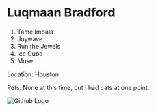 # **Luqmaan Bradford**

1. Tame Impala
1. Joywave
1. Run the Jewels
1. Ice Cube
1. Muse

Location: Houston

Pets: None at this time, but I had cats at one point.

![Github Logo](Users/luqmaanb/Desktop/hw-folder/CLI-101/github-logo.jpg)